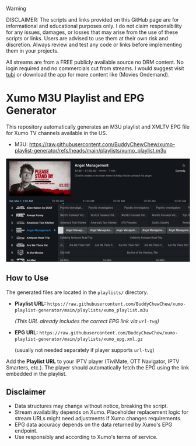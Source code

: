> [!WARNING]
> DISCLAIMER: The scripts and links provided on this GitHub page are for informational and educational purposes only. I do not claim responsibility for any issues, damages, or losses that may arise from the use of these scripts or links. Users are advised to use them at their own risk and discretion. Always review and test any code or links before implementing them in your projects.

All streams are from a FREE publicly available source no DRM content. No login required and no commercials cut from streams. I would suggest visit [tubi](https://xumo.com/) or download the app for more content like (Movies Ondemand).

# Xumo M3U Playlist and EPG Generator

This repository automatically generates an M3U playlist and XMLTV EPG file for Xumo TV channels available in the US.

- M3U: https://raw.githubusercontent.com/BuddyChewChew/xumo-playlist-generator/refs/heads/main/playlists/xumo_playlist.m3u

![Screenshot](https://github.com/BuddyChewChew/tubi-scraper/blob/main/Screenshot%202025-03-01%20010530.jpeg)




## How to Use

The generated files are located in the `playlists/` directory.

*   **Playlist URL:**
    `https://raw.githubusercontent.com/BuddyChewChew/xumo-playlist-generator/main/playlists/xumo_playlist.m3u`
    
    
    *(This URL already includes the correct EPG link via `url-tvg`)*

    
*   **EPG URL:**
    `https://raw.githubusercontent.com/BuddyChewChew/xumo-playlist-generator/main/playlists/xumo_epg.xml.gz`
    

     (usually not needed separately if player supports `url-tvg`)

Add the **Playlist URL** to your IPTV player (TiviMate, OTT Navigator, IPTV Smarters, etc.). The player should automatically fetch the EPG using the link embedded in the playlist.

## Disclaimer

*   Data structures may change without notice, breaking the script.
*   Stream availability depends on Xumo. Placeholder replacement logic for stream URLs might need adjustments if Xumo changes requirements.
*   EPG data accuracy depends on the data returned by Xumo's EPG endpoint.
*   Use responsibly and according to Xumo's terms of service.
